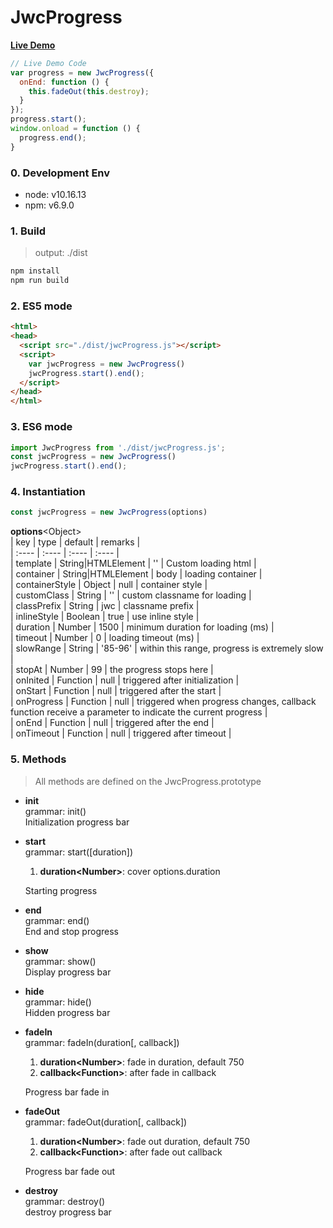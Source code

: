 # JwcProgress

[**Live Demo**](https://jwucong.github.io/)  

```javascript
// Live Demo Code
var progress = new JwcProgress({
  onEnd: function () {
    this.fadeOut(this.destroy);
  }
});
progress.start();
window.onload = function () {
  progress.end();
}
```

### 0. Development Env
- node: v10.16.13
- npm: v6.9.0

### 1. Build
> output: ./dist
   
```bash
npm install
npm run build
```

### 2. ES5 mode

```html
<html>
<head>
  <script src="./dist/jwcProgress.js"></script>
  <script>
    var jwcProgress = new JwcProgress()
    jwcProgress.start().end();
  </script>
</head>
</html>

```

### 3. ES6 mode

```javascript
import JwcProgress from './dist/jwcProgress.js';
const jwcProgress = new JwcProgress()
jwcProgress.start().end();
```

### 4. Instantiation
```javascript
const jwcProgress = new JwcProgress(options)
```
**options**\<Object>  
| key   | type  | default | remarks |  
| :---- | :---- | :----   | :----   |  
| template | String|HTMLElement | '' | Custom loading html |  
| container | String|HTMLElement | body | loading container |  
| containerStyle | Object | null | container style |  
| customClass | String | '' | custom classname for loading |  
| classPrefix | String | jwc | classname prefix |  
| inlineStyle | Boolean | true | use inline style |  
| duration | Number | 1500 | minimum duration for loading (ms) |  
| timeout | Number | 0 | loading timeout (ms) |  
| slowRange | String | '85-96' | within this range, progress is extremely slow |  
| stopAt | Number | 99 | the progress stops here |  
| onInited | Function | null | triggered after initialization |  
| onStart | Function | null | triggered after the start |  
| onProgress | Function | null | triggered when progress changes, callback function receive a parameter to indicate the current progress |  
| onEnd | Function | null | triggered after the end |  
| onTimeout | Function | null | triggered after timeout |  


### 5. Methods
> All methods are defined on the JwcProgress.prototype                          

- **init**  
grammar: init()  
Initialization progress bar

- **start**  
grammar: start([duration])  

    1. **duration\<Number>**: cover options.duration  
    
    Starting progress 


- **end**  
grammar: end()  
End and stop progress  


- **show**  
grammar: show()  
Display progress bar  

- **hide**  
grammar: hide()  
Hidden progress bar 

- **fadeIn**  
grammar: fadeIn(duration[, callback])  

    1. **duration\<Number>**: fade in duration, default 750  
    2. **callback\<Function>**: after fade in callback  
    
    Progress bar fade in  

- **fadeOut**  
grammar: fadeOut(duration[, callback])  

    1. **duration\<Number>**: fade out duration, default 750  
    2. **callback\<Function>**: after fade out callback  
    
    Progress bar fade out 

- **destroy**  
grammar: destroy()  
destroy progress bar  
